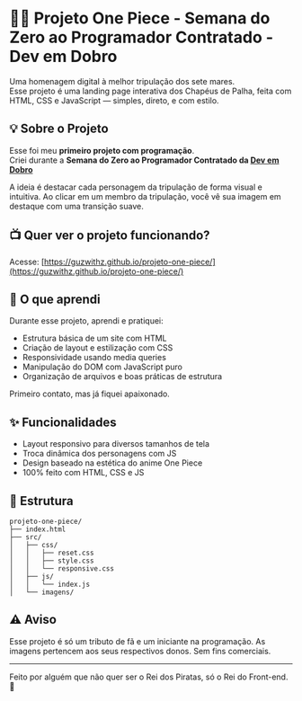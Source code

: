 # 🏴‍☠️ Projeto One Piece - Semana do Zero ao Programador Contratado - Dev em Dobro

Uma homenagem digital à melhor tripulação dos sete mares.  
Esse projeto é uma landing page interativa dos Chapéus de Palha, feita com HTML, CSS e JavaScript — simples, direto, e com estilo.

## 💡 Sobre o Projeto

Esse foi meu **primeiro projeto com programação**.  
Criei durante a **Semana do Zero ao Programador Contratado da [Dev em Dobro](https://www.instagram.com/devemdobro/)**

A ideia é destacar cada personagem da tripulação de forma visual e intuitiva. Ao clicar em um membro da tripulação, você vê sua imagem em destaque com uma transição suave.


## 📺 Quer ver o projeto funcionando? 
Acesse: [https://guzwithz.github.io/projeto-one-piece/](https://guzwithz.github.io/projeto-one-piece/)

## 🚀 O que aprendi

Durante esse projeto, aprendi e pratiquei:

- Estrutura básica de um site com HTML
- Criação de layout e estilização com CSS
- Responsividade usando media queries
- Manipulação do DOM com JavaScript puro
- Organização de arquivos e boas práticas de estrutura

Primeiro contato, mas já fiquei apaixonado.

## ✨ Funcionalidades

- Layout responsivo para diversos tamanhos de tela
- Troca dinâmica dos personagens com JS
- Design baseado na estética do anime One Piece
- 100% feito com HTML, CSS e JS

## 📁 Estrutura

```
projeto-one-piece/
├── index.html
├── src/
│   ├── css/
│   │   ├── reset.css
│   │   ├── style.css
│   │   └── responsive.css
│   ├── js/
│   │   └── index.js
│   └── imagens/
```

## ⚠️ Aviso

Esse projeto é só um tributo de fã e um iniciante na programação. As imagens pertencem aos seus respectivos donos. Sem fins comerciais.

---

Feito por alguém que não quer ser o Rei dos Piratas, só o Rei do Front-end. 👒

